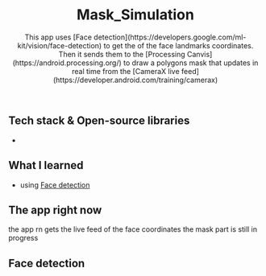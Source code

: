 <h1 align="center">Mask_Simulation</h1>

<p align="center">  
 This app uses [Face detection](https://developers.google.com/ml-kit/vision/face-detection) to get the of the face landmarks coordinates.
 Then it sends them to the [Processing Canvis](https://android.processing.org/) to draw a polygons mask that updates in real time from the [CameraX live feed](https://developer.android.com/training/camerax)
</p>
</br>


## Tech stack & Open-source libraries

- 



## What I learned
- using [Face detection](https://developers.google.com/ml-kit/vision/face-detection)


##  The app right now
the app rn gets the live feed of the face coordinates 
the mask part is still in progress 



## Face detection 



